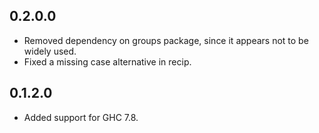 0.2.0.0
-------
* Removed dependency on groups package, since it appears not to be widely used.
* Fixed a missing case alternative in recip.

0.1.2.0
-------
* Added support for GHC 7.8.
